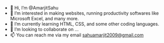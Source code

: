 - 👋 Hi, I’m @AmarjitSahu
- 👀 I’m interested in making websites, running productivity softwares like Microsoft Excel, and many more.
- 🌱 I’m currently learning HTML, CSS, and some other coding languages. 
- 💞️ I’m looking to collaborate on ...
- 📫 You can reach me via my email sahuamarjit2009@gmail.com

<!---
AmarjitSahu/AmarjitSahu is a ✨ special ✨ repository because its `README.md` (this file) appears on your GitHub profile.
You can click the Preview link to take a look at your changes.
--->
